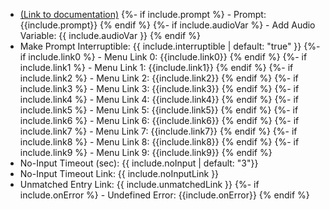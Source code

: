 - [(Link to documentation)](https://help.webex.com/en-us/article/n5595zd/Webex-Contact-Center-Setup-and-Administration-Guide#Cisco_Concept.dita_8a8f0369-60b9-4d31-af05-9338f7aa54be)
{%- if include.prompt %} - Prompt: {{include.prompt}} {% endif %}
{%- if include.audioVar %} - Add Audio Variable: {{ include.audioVar }} {% endif %}
- Make Prompt Interruptible: {{ include.interruptible | default: "true" }}
{%- if include.link0 %} - Menu Link 0: {{include.link0}} {% endif %}
{%- if include.link1 %} - Menu Link 1: {{include.link1}} {% endif %}
{%- if include.link2 %} - Menu Link 2: {{include.link2}} {% endif %}
{%- if include.link3 %} - Menu Link 3: {{include.link3}} {% endif %}
{%- if include.link4 %} - Menu Link 4: {{include.link4}} {% endif %}
{%- if include.link5 %} - Menu Link 5: {{include.link5}} {% endif %}
{%- if include.link6 %} - Menu Link 6: {{include.link6}} {% endif %}
{%- if include.link7 %} - Menu Link 7: {{include.link7}} {% endif %}
{%- if include.link8 %} - Menu Link 8: {{include.link8}} {% endif %}
{%- if include.link9 %} - Menu Link 9: {{include.link9}} {% endif %}
- No-Input Timeout (sec): {{ include.noInput | default: "3"}}
- No-Input Timeout Link: {{ include.noInputLink  }}
- Unmatched Entry Link: {{ include.unmatchedLink }}
{%- if include.onError %} - Undefined Error: {{include.onError}} {% endif %}